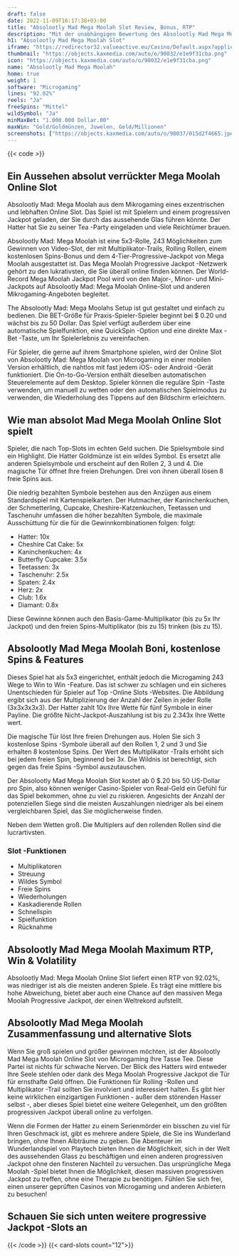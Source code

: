 ```yaml
---
draft: false
date: 2022-11-09T16:17:38+03:00
title: "Absolootly Mad Mega Moolah Slot Review, Bonus, RTP"
description: "Mit der unabhängigen Bewertung des Absolootly Mad Mega Moolah Slot vom Microgaming können Sie kostenlos oder echtes Geld spielen und hier einen Bonus erhalten!"
h1: "Absolootly Mad Mega Moolah Slot"
iframe: "https://redirector32.valueactive.eu/Casino/Default.aspx?applicationid=4023&sext1=demo&sext2=demo&serverid=22619&gameid=absolootlyMadMegaMoolahDesktop&ul=en&variant=UAT-demo"
thumbnail: "https://objects.kaxmedia.com/auto/o/90032/e1e9f31cba.png"
icon: "https://objects.kaxmedia.com/auto/o/90032/e1e9f31cba.png"
name: "Absolootly Mad Mega Moolah"
home: true
weight: 1
software: "Microgaming"
lines: "92.02%"
reels: "Ja"
freeSpins: "Mittel"
wildSymbol: "Ja"
minMaxBet: "1.000.000 Dollar.00"
maxWin: "Gold/Goldmünzen, Juwelen, Geld/Millionen"
screenshots: ["https://objects.kaxmedia.com/auto/o/90037/015d2f4665.jpeg"]
---
```


{{< code >}}<h2>Ein Aussehen absolut verrückter Mega Moolah Online Slot</h2><p> Absolootly Mad: Mega Moolah aus dem Mikrogaming eines exzentrischen und lebhaften Online Slot. Das Spiel ist mit Spielern und einem progressiven Jackpot geladen, der Sie durch das aussehende Glas führen könnte. Der Hatter hat Sie zu seiner Tea -Party eingeladen und viele Reichtümer brauen.</p><p>Absolootly Mad: Mega Moolah ist eine 5x3-Rolle, 243 Möglichkeiten zum Gewinnen von Video-Slot, der mit Multiplikator-Trails, Rolling Rollen, einem kostenlosen Spins-Bonus und dem 4-Tier-Progressive-Jackpot von Mega Moolah ausgestattet ist. Das Mega Moolah Progressive Jackpot -Netzwerk gehört zu den lukrativsten, die Sie überall online finden können. Der World-Record Mega Moolah Jackpot Pool wird von den Major-, Minor- und Mini-Jackpots auf Absolootly Mad: Mega Moolah Online-Slot und anderen Mikrogaming-Angeboten begleitet.</p><p>The Absolootly Mad: Mega Moolahs Setup ist gut gestaltet und einfach zu bedienen. Die BET-Größe für Praxis-Spieler-Spieler beginnt bei $ 0.20 und wächst bis zu 50 Dollar. Das Spiel verfügt außerdem über eine automatische Spielfunktion, eine QuickSpin -Option und eine direkte Max -Bet -Taste, um Ihr Spielerlebnis zu vereinfachen.</p><p>Für Spieler, die gerne auf ihrem Smartphone spielen, wird der Online Slot von Absolootly Mad: Mega Moolah von Microgaming in einer mobilen Version erhältlich, die nahtlos mit fast jedem iOS- oder Android -Gerät funktioniert. Die On-to-Go-Version enthält dieselben automatischen Steuerelemente auf dem Desktop. Spieler können die reguläre Spin -Taste verwenden, um manuell zu wetten oder den automatischen Spielmodus zu verwenden, die Wiederholung des Tippens auf den Bildschirm erleichtern.</p><h2>Wie man absolot Mad Mega Moolah Online Slot spielt</h2><p>Spieler, die nach Top-Slots im echten Geld suchen. Die Spielsymbole sind ein Highlight. Die Hatter Goldmünze ist ein wildes Symbol. Es ersetzt alle anderen Spielsymbole und erscheint auf den Rollen 2, 3 und 4. Die magische Tür öffnet Ihre freien Drehungen. Drei von ihnen überall lösen 8 freie Spins aus.</p><p>Die niedrig bezahlten Symbole bestehen aus den Anzügen aus einem Standardspiel mit Kartenspielkarten. Der Hutmacher, der Kaninchenkuchen, der Schmetterling, Cupcake, Cheshire-Katzenkuchen, Teetassen und Taschenuhr umfassen die höher bezahlten Symbole, die maximale Ausschüttung für die für die Gewinnkombinationen folgen: folgt:</p><ul><li>Hatter: 10x</li><li>Cheshire Cat Cake: 5x</li><li>Kaninchenkuchen: 4x</li><li>Butterfly Cupcake: 3.5x</li><li>Teetassen: 3x</li><li>Taschenuhr: 2.5x</li><li>Spaten: 2.4x</li><li>Herz: 2x</li><li>Club: 1.6x</li><li>Diamant: 0.8x</li></ul><p>Diese Gewinne können auch den Basis-Game-Multiplikator (bis zu 5x Ihr Jackpot) und den freien Spins-Multiplikator (bis zu 15) trinken (bis zu 15).</p><h2> Absolootly Mad Mega Moolah Boni, kostenlose Spins & Features</h2><p> Dieses Spiel hat als 5x3 eingerichtet, enthält jedoch die Microgaming 243 Wege to Win to Win -Feature. Das ist schwer zu schlagen und ein sicheres Unentschieden für Spieler auf Top -Online Slots -Websites. Die Abbildung ergibt sich aus der Multiplizierung der Anzahl der Zeilen in jeder Rolle (3x3x3x3x3). Der Hatter zahlt 10x Ihre Wette für fünf Symbole in einer Payline. Die größte Nicht-Jackpot-Auszahlung ist bis zu 2.343x Ihre Wette wert.</p><p>Die magische Tür löst Ihre freien Drehungen aus. Holen Sie sich 3 kostenlose Spins -Symbole überall auf den Rollen 1, 2 und 3 und Sie erhalten 8 kostenlose Spins. Der Wert des Multiplikator -Trails erhöht sich bei jedem freien Spin, beginnend bei 3x. Die Wildnis ist berechtigt, sich gegen das freie Spins -Symbol auszutauschen.</p><p>Der Absolootly Mad Mega Moolah Slot kostet ab 0 $.20 bis 50 US-Dollar pro Spin, also können weniger Casino-Spieler von Real-Geld ein Gefühl für das Spiel bekommen, ohne zu viel zu riskieren. Angesichts der Anzahl der potenziellen Siege sind die meisten Auszahlungen niedriger als bei einem vergleichbaren Spiel, das Sie möglicherweise finden.</p><p> Neben dem Wetten groß. Die Multiplers auf den rollenden Rollen sind die lucrartivsten.</p><h3>
Slot -Funktionen</h3><ul>
<li></span>
Multiplikatoren</li>
<li></span>
Streuung</li>
<li></span>
Wildes Symbol</li>
<li></span>
Freie Spins</li>
<li></span>
Wiederholungen</li>
<li></span>
Kaskadierende Rollen</li>
<li></span>
Schnellspin</li>
<li></span>
Spielfunktion</li>
<li></span>
Rücknahme</li></ul><h2> Absolootly Mad Mega Moolah Maximum RTP, Win & Volatility</h2><p> Absolootly Mad: Mega Moolah Online Slot liefert einen RTP von 92.02%, was niedriger ist als die meisten anderen Spiele. Es trägt eine mittlere bis hohe Abweichung, bietet aber auch eine Chance auf den massiven Mega Moolah Progressive Jackpot, der einen Weltrekord aufstellt.</p><h2> Absolootly Mad Mega Moolah Zusammenfassung und alternative Slots</h2><p> Wenn Sie groß spielen und größer gewinnen möchten, ist der Absolootly Mad Mega Moolah Online Slot von Microgaming Ihre Tasse Tee. Diese Partei ist nichts für schwache Nerven. Der Blick des Hatters wird entweder Ihre Seele stehlen oder dank des Mega Moolah Progressive Jackpot die Tür für ernsthafte Geld öffnen. Die Funktionen für Rolling -Rollen und Multiplikator -Trail sollten Sie involviert und interessiert halten. Es gibt hier keine wirklichen einzigartigen Funktionen - außer dem störenden Hasser selbst -, aber dieses Spiel bietet eine weitere Gelegenheit, um den größten progressiven Jackpot überall online zu verfolgen.</p><p> Wenn die Formen der Hatter zu einem Serienmörder ein bisschen zu viel für Ihren Geschmack ist, gibt es mehrere andere Spiele, die Sie ins Wunderland bringen, ohne Ihnen Albträume zu geben. Die Abenteuer im Wunderlandspiel von Playtech bieten Ihnen die Möglichkeit, sich in der Welt des aussehenden Glass zu beschäftigen und einen anderen progressiven Jackpot ohne den finsteren Nachteil zu versuchen. Das ursprüngliche Mega Moolah -Spiel bietet Ihnen die Möglichkeit, diesen massiven progressiven Jackpot zu treffen, ohne eine Therapie zu benötigen. Fühlen Sie sich frei, einen unserer geprüften Casinos von Microgaming und anderen Anbietern zu besuchen!</p><h2>Schauen Sie sich unten weitere progressive Jackpot -Slots an</h2>{{< /code >}}
{{< card-slots count="12">}}
